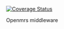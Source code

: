 [![Coverage Status](https://coveralls.io/repos/github/BlueCodeSystems/openmrs-middleware/badge.svg?branch=master)](https://coveralls.io/github/BlueCodeSystems/openmrs-middleware?branch=master)

Openmrs middleware
